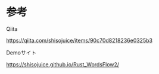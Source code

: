 # 参考

Qiita

https://qiita.com/shisojuice/items/90c70d8218236e0325b3

Demoサイト

https://shisojuice.github.io/Rust_WordsFlow2/

